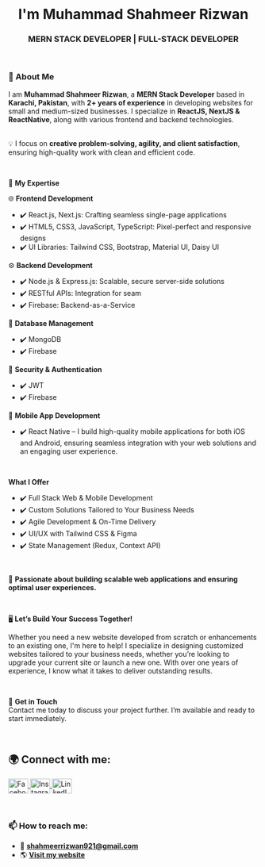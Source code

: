 </br></br>
</br>
<h1 align="center">
               I'm Muhammad Shahmeer Rizwan</h1>
<h3 align="center">MERN STACK DEVELOPER | FULL-STACK DEVELOPER </h3>
</br>

### 📝 About Me  
I am **Muhammad Shahmeer Rizwan**, a **MERN Stack Developer** based in **Karachi, Pakistan**, with **2+ years of experience** in developing websites for small and medium-sized businesses. I specialize in **ReactJS, NextJS & ReactNative**, along with various frontend and backend technologies.  
</br>

💡 I focus on **creative problem-solving, agility, and client satisfaction**, ensuring high-quality work with clean and efficient code.  

</br>


🔧 **My Expertise**

🌐 **Frontend Development**
- ✔️ React.js, Next.js: Crafting seamless single-page applications
- ✔️ HTML5, CSS3, JavaScript, TypeScript: Pixel-perfect and responsive designs
- ✔️ UI Libraries: Tailwind CSS, Bootstrap, Material UI, Daisy UI

⚙️ **Backend Development**
- ✔️ Node.js & Express.js: Scalable, secure server-side solutions
- ✔️ RESTful APIs: Integration for seam
- ✔️ Firebase: Backend-as-a-Service

💾 **Database Management**
- ✔️ MongoDB
- ✔️ Firebase

🔐 **Security & Authentication**
- ✔️ JWT
- ✔️ Firebase

📱 **Mobile App Development**
- ✔️ React Native – I build high-quality mobile applications for both iOS and Android, ensuring seamless integration with your web solutions and an engaging user experience.


</br>


**What I Offer**
- ✔️ Full Stack Web & Mobile Development
- ✔️ Custom Solutions Tailored to Your Business Needs
- ✔️ Agile Development & On-Time Delivery
- ✔️ UI/UX with Tailwind CSS & Figma  
- ✔️ State Management (Redux, Context API)

  
</br>


🚀 **Passionate about building scalable web applications and ensuring optimal user experiences.**  

</br>


🖥️ **Let’s Build Your Success Together!**

Whether you need a new website developed from scratch or enhancements to an existing one, I'm here to help! I specialize in designing customized websites tailored to your business needs, whether you’re looking to upgrade your current site or launch a new one. With over one years of experience, I know what it takes to deliver outstanding results.

</br>

📧 **Get in Touch**
</br>
Contact me today to discuss your project further. I’m available and ready to start immediately.





</br>

## 🌍 Connect with me:

<p align="left">
<a href="https://www.facebook.com/muhammadshahmeerrizwan" target="blank">
  <img align="center" src="https://raw.githubusercontent.com/rahuldkjain/github-profile-readme-generator/master/src/images/icons/Social/facebook.svg" alt="Facebook" height="30" width="40"  />
</a>
<a href="https://instagram.com/_i_am_shahmeer" target="blank">
  <img align="center" src="https://raw.githubusercontent.com/rahuldkjain/github-profile-readme-generator/master/src/images/icons/Social/instagram.svg" alt="Instagram" height="30" width="40" />
</a> 
<a href="https://www.linkedin.com/in/muhammadshahmeerrizwan/" target="blank">
  <img align="center" src="https://raw.githubusercontent.com/rahuldkjain/github-profile-readme-generator/master/src/images/icons/Social/linked-in-alt.svg" alt="LinkedIn" height="30" width="40" />
</a>
</p>


</br>


### 📫 How to reach me:
- 📧 **shahmeerrizwan921@gmail.com**  
- 🌎 **[Visit my website](https://mshah-portfolio.web.app/)**
